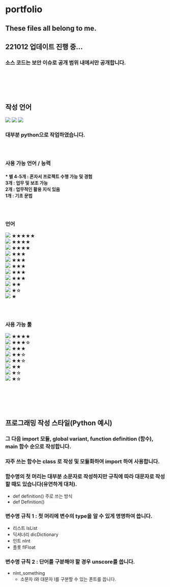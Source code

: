 # portfolio
## These files all belong to me.
## 221012 업데이트 진행 중...
### 소스 코드는 보안 이슈로 공개 범위 내에서만 공개합니다.

### <br/><br/><br/>

## 작성 언어
<img src="https://img.shields.io/badge/Python-3766AB?style=flat-square&logo=Python&logoColor=white"/></a>
<img src="https://img.shields.io/badge/C sharp-239120?style=flat-square&logo=C sharp&logoColor=white"/></a>
<img src="https://img.shields.io/badge/Shell-FFD500?style=flat-square&logo=Shell&logoColor=white"/></a>
### 대부분 python으로 작업하였습니다.
### <br/>
### 사용 가능 언어 / 능력
#### * 별 4-5개 : 혼자서 프로젝트 수행 가능 및 경험 <br/> 3개 : 업무 및 보조 가능 <br/> 2개 : 업무적인 활용 지식 있음 <br/> 1개 : 기초 문법
### <br/>
### 언어
<img src="https://img.shields.io/badge/Python-3766AB?style=flat-square&logo=Python&logoColor=white"/></a> ★★★★★   
<img src="https://img.shields.io/badge/C sharp-239120?style=flat-square&logo=C sharp&logoColor=white"/></a> ★★★★   
<img src="https://img.shields.io/badge/Shell-FFD500?style=flat-square&logo=Shell&logoColor=white"/></a> ★★★★   
<img src="https://img.shields.io/badge/MySQL-4479A1?style=flat-square&logo=MySQL&logoColor=white"/></a> ★★★   
<img src="https://img.shields.io/badge/SQLite-003B57?style=flat-square&logo=SQLite&logoColor=white"/></a> ★★★    
<img src="https://img.shields.io/badge/JavaScript-F7DF1E?style=flat-square&logo=JavaScript&logoColor=white"/></a> ★★★   
<img src="https://img.shields.io/badge/HTML5-E34F26?style=flat-square&logo=HTML5&logoColor=white"/></a> ★★★   
<img src="https://img.shields.io/badge/C-A8B9CC?style=flat-square&logo=C&logoColor=white"/></a> ★★★   
<img src="https://img.shields.io/badge/Perl-39457E?style=flat-square&logo=Perl&logoColor=white"/></a> ★★   
<img src="https://img.shields.io/badge/C++-00599C?style=flat-square&logo=C++&logoColor=white"/></a> ★☆   
<img src="https://img.shields.io/badge/R-276DC3?style=flat-square&logo=R&logoColor=white"/></a> ★   
### <br/>
### 사용 가능 툴
<img src="https://img.shields.io/badge/Unity-000000?style=flat-square&logo=Unity&logoColor=white"/></a> ★★★★   
<img src="https://img.shields.io/badge/GitHub-181717?style=flat-square&logo=GitHub&logoColor=white"/></a> ★★★☆   
<img src="https://img.shields.io/badge/Django-092E20?style=flat-square&logo=Django&logoColor=white"/></a> ★★★   
<img src="https://img.shields.io/badge/Django-232F3E?style=flat-square&logo=Django&logoColor=white"/></a> ★★☆   
<img src="https://img.shields.io/badge/Django-092E20?style=flat-square&logo=Django&logoColor=white"/></a> ★★☆   
<img src="https://img.shields.io/badge/Tensorflow-FF6F00?style=flat-square&logo=Tensorflow&logoColor=white"/></a> ★★   
<img src="https://img.shields.io/badge/RabbitMQ-FF6600?style=flat-square&logo=RabbitMQ&logoColor=white"/></a> ★☆   
<img src="https://img.shields.io/badge/Celery-37814A?style=flat-square&logo=Celery&logoColor=white"/></a> ★☆   

### <br/><br/><br/>

## 프로그래밍 작성 스타일(Python 예시)
### 그 다음 import 모듈, global variant, function definition (함수), main 함수 순으로 작성합니다.
### 자주 쓰는 함수는 class 로 작성 및 모듈화하여 import 하여 사용합니다.
### 함수명의 첫 머리는 대부분 소문자로 작성하지만 규칙에 따라 대문자로 작성할 때도 있습니다(유연하게 대처).
 - def definition() 주로 쓰는 방식   
 - def Definition()
### 변수명 규칙 1 : 첫 머리에 변수의 type을 알 수 있게 명명하여 씁니다.
 - 리스트 lsList   
 - 딕셔너리 dicDictionary   
 - 인트 nInt   
 - 플롯 flFloat
### 변수명 규칙 2 : 단어를 구분해야 할 경우 unscore를 씁니다.
 - nInt_something
   * 소문자 i와 대문자 I를 구분할 수 있는 폰트를 씁니다.   

### <br/><br/><br/>
